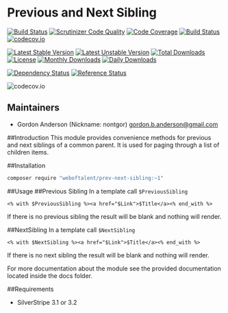 # Previous and Next Sibling
[![Build Status](https://travis-ci.org/gordonbanderson/prev-next-sibling.svg?branch=master)](https://travis-ci.org/gordonbanderson/prev-next-sibling)
[![Scrutinizer Code Quality](https://scrutinizer-ci.com/g/gordonbanderson/prev-next-sibling/badges/quality-score.png?b=master)](https://scrutinizer-ci.com/g/gordonbanderson/prev-next-sibling/?branch=master)
[![Code Coverage](https://scrutinizer-ci.com/g/gordonbanderson/prev-next-sibling/badges/coverage.png?b=master)](https://scrutinizer-ci.com/g/gordonbanderson/prev-next-sibling/?branch=master)
[![Build Status](https://scrutinizer-ci.com/g/gordonbanderson/prev-next-sibling/badges/build.png?b=master)](https://scrutinizer-ci.com/g/gordonbanderson/prev-next-sibling/build-status/master)
[![codecov.io](https://codecov.io/github/gordonbanderson/prev-next-sibling/coverage.svg?branch=master)](https://codecov.io/github/gordonbanderson/prev-next-sibling?branch=master)

[![Latest Stable Version](https://poser.pugx.org/weboftalent/prevnextsibling/version)](https://packagist.org/packages/weboftalent/prevnextsibling)
[![Latest Unstable Version](https://poser.pugx.org/weboftalent/prevnextsibling/v/unstable)](//packagist.org/packages/weboftalent/prevnextsibling)
[![Total Downloads](https://poser.pugx.org/weboftalent/prevnextsibling/downloads)](https://packagist.org/packages/weboftalent/prevnextsibling)
[![License](https://poser.pugx.org/weboftalent/prevnextsibling/license)](https://packagist.org/packages/weboftalent/prevnextsibling)
[![Monthly Downloads](https://poser.pugx.org/weboftalent/prevnextsibling/d/monthly)](https://packagist.org/packages/weboftalent/prevnextsibling)
[![Daily Downloads](https://poser.pugx.org/weboftalent/prevnextsibling/d/daily)](https://packagist.org/packages/weboftalent/prevnextsibling)

[![Dependency Status](https://www.versioneye.com/php/weboftalent:prevnextsibling/badge.svg)](https://www.versioneye.com/php/weboftalent:prevnextsibling)
[![Reference Status](https://www.versioneye.com/php/weboftalent:prevnextsibling/reference_badge.svg?style=flat)](https://www.versioneye.com/php/weboftalent:prevnextsibling/references)

![codecov.io](https://codecov.io/github/gordonbanderson/prev-next-sibling/branch.svg?branch=master)

## Maintainers

* Gordon Anderson (Nickname: nontgor)
	<gordon.b.anderson@gmail.com>

##Introduction
This module provides convenience methods for previous and next siblings of a
common parent.  It is used for paging through a list of children items.
 
##Installation
```bash
composer require "weboftalent/prev-next-sibling:~1"
```
##Usage
##Previous Sibling
In a template call ``$PreviousSibling``
```
<% with $PreviousSibling %><a href="$Link">$Title</a><% end_with %>
```
If there is no previous sibling the result will be blank and nothing will render.

##NextSibling
In a template call ``$NextSibling``
```
<% with $NextSibling %><a href="$Link">$Title</a><% end_with %>
```
If there is no next sibling the result will be blank and nothing will render.

For more documentation about the module see the provided documentation located
inside the docs folder.

##Requirements
* SilverStripe 3.1 or 3.2
